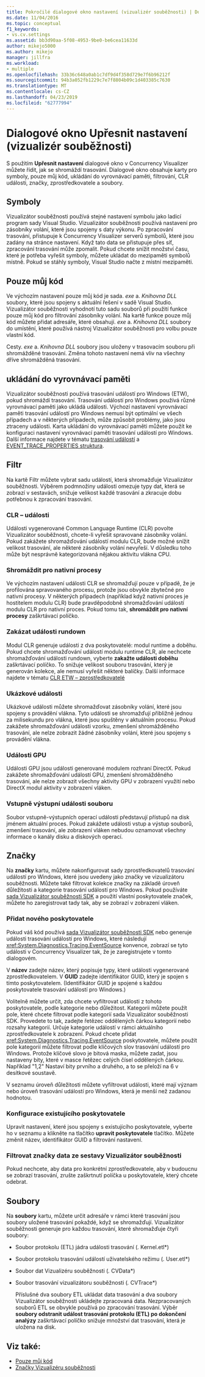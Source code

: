 ```yaml
---
title: Pokročilé dialogové okno nastavení (vizualizér souběžnosti) | Dokumentace Microsoftu
ms.date: 11/04/2016
ms.topic: conceptual
f1_keywords:
- vs.cv.settings
ms.assetid: bb3d90aa-5f08-4953-9be0-be6cea11633d
author: mikejo5000
ms.author: mikejo
manager: jillfra
ms.workload:
- multiple
ms.openlocfilehash: 33b36c648a0ab1c7df9d4f358d729e7f6b96212f
ms.sourcegitcommit: 94b3a052fb1229c7e7f8804b09c1d403385c7630
ms.translationtype: MT
ms.contentlocale: cs-CZ
ms.lasthandoff: 04/23/2019
ms.locfileid: "62777994"
---
```

# <a name="advanced-settings-dialog-box-concurrency-visualizer"></a>Dialogové okno Upřesnit nastavení (vizualizér souběžnosti)
S použitím **Upřesnit nastavení** dialogové okno v Concurrency Visualizer můžete řídit, jak se shromáždí trasování.  Dialogové okno obsahuje karty pro symboly, pouze můj kód, ukládání do vyrovnávací paměti, filtrování, CLR události, značky, zprostředkovatele a soubory.

## <a name="symbols"></a>Symboly
 Vizualizátor souběžnosti používá stejné nastavení symbolu jako ladicí program sady Visual Studio. Vizualizátor souběžnosti používá nastavení pro zásobníky volání, které jsou spojeny s daty výkonu.  Po zpracování trasování, přistupuje k Concurrency Visualizer serverů symbolů, které jsou zadány na stránce nastavení.  Když tato data se přistupuje přes síť, zpracování trasování může zpomalit.  Pokud chcete snížit množství času, které je potřeba vyřešit symboly, můžete ukládat do mezipaměti symbolů místně. Pokud se stáhly symboly, Visual Studio načte z místní mezipaměti.

## <a name="just-my-code"></a>Pouze můj kód
 Ve výchozím nastavení pouze můj kód je sada. *exe* a. *Knihovna DLL* soubory, které jsou spojeny s aktuální řešení v sadě Visual Studio. Vizualizátor souběžnosti vyhodnotí tuto sadu souborů při použití funkce pouze můj kód pro filtrování zásobníky volání. Na kartě funkce pouze můj kód můžete přidat adresáře, které obsahují. *exe* a. *Knihovna DLL* soubory do umístění, které používá nástroj Vizualizátor souběžnosti pro volbu pouze vlastní kód.

 Cesty. *exe* a. *Knihovna DLL* soubory jsou uloženy v trasovacím souboru při shromážděné trasování.  Změna tohoto nastavení nemá vliv na všechny dříve shromážděná trasování.

## <a name="buffering"></a>ukládání do vyrovnávací paměti
 Vizualizátor souběžnosti používá trasování událostí pro Windows (ETW), pokud shromáždí trasování.  Trasování událostí pro Windows používá různé vyrovnávací paměti jako ukládá události.  Výchozí nastavení vyrovnávací paměti trasování událostí pro Windows nemusí být optimální ve všech případech a v některých případech, může způsobit problémy, jako jsou ztraceny události.  Karta ukládání do vyrovnávací paměti můžete použít ke konfiguraci nastavení vyrovnávací paměti trasování událostí pro Windows. Další informace najdete v tématu [trasování událostí](http://go.microsoft.com/fwlink/?LinkId=234579) a [EVENT_TRACE_PROPERTIES struktura](http://go.microsoft.com/fwlink/?LinkId=234580).

## <a name="filter"></a>Filtr
 Na kartě Filtr můžete vybrat sadu událostí, která shromažďuje Vizualizátor souběžnosti. Výběrem podmnožiny události omezuje typy dat, která se zobrazí v sestavách, snižuje velikost každé trasování a zkracuje dobu potřebnou k zpracování trasování.

### <a name="clr-events"></a>CLR – události
 Události vygenerované Common Language Runtime (CLR) povolte Vizualizátor souběžnosti, chcete-li vyřešit spravované zásobníky volání.  Pokud zakážete shromažďování událostí modulu CLR, bude možné snížit velikost trasování, ale některé zásobníky volání nevyřeší.  V důsledku toho může být nesprávně kategorizovaná nějakou aktivitu vlákna CPU.

### <a name="collect-for-native-processes"></a>Shromáždit pro nativní procesy
 Ve výchozím nastavení události CLR se shromažďují pouze v případě, že je profilována spravovaného procesu, protože jsou obvykle zbytečné pro nativní procesy.  V některých případech (například když nativní proces je hostitelem modulu CLR) bude pravděpodobně shromažďování událostí modulu CLR pro nativní proces.  Pokud tomu tak, **shromáždit pro nativní procesy** zaškrtávací políčko.

### <a name="disable-rundown-events"></a>Zakázat události rundown
 Modul CLR generuje události z dva poskytovatelé: modul runtime a doběhu.  Pokud chcete shromažďování událostí modulu runtime CLR, ale nechcete shromažďování události rundown, vyberte **zakažte události doběhu** zaškrtávací políčko.  To snižuje velikost souboru trasování, který je generován kolekce, ale nemusí vyřešit některé balíčky. Další informace najdete v tématu [CLR ETW – zprostředkovatelé](/dotnet/framework/performance/clr-etw-providers)

### <a name="sample-events"></a>Ukázkové události
 Ukázkové události můžete shromažďovat zásobníky volání, které jsou spojeny s provádění vlákna. Tyto události se shromažďují přibližně jednou za milisekundu pro vlákna, které jsou spuštěny v aktuálním procesu. Pokud zakážete shromažďování události vzorku, zmenšení shromážděného trasování, ale nelze zobrazit žádné zásobníky volání, které jsou spojeny s provádění vlákna.

### <a name="gpu-events"></a>Události GPU
 Události GPU jsou události generované modulem rozhraní DirectX. Pokud zakážete shromažďování událostí GPU, zmenšení shromážděného trasování, ale nelze zobrazit všechny aktivity GPU v zobrazení využití nebo DirectX modul aktivity v zobrazení vláken.

### <a name="file-io-events"></a>Vstupně výstupní události souboru
 Soubor vstupně-výstupních operací události představují přístupů na disk jménem aktuální proces.  Pokud zakážete události vstup a výstup souborů, zmenšení trasování, ale zobrazení vláken nebudou oznamovat všechny informace o kanály disku a diskových operací.

## <a name="markers"></a>Značky
 Na **značky** kartu, můžete nakonfigurovat sady zprostředkovatelů trasování událostí pro Windows, které jsou uvedeny jako značky ve vizualizátoru souběžnosti.  Můžete také filtrovat kolekce značky na základě úroveň důležitosti a kategorie trasování událostí pro Windows.  Pokud používáte [sada Vizualizátor souběžnosti SDK](../profiling/concurrency-visualizer-sdk.md) a použití vlastní poskytovatele značek, můžete ho zaregistrovat tady tak, aby se zobrazí v zobrazení vláken.

### <a name="add-a-new-provider"></a>Přidat nového poskytovatele
 Pokud váš kód používá [sada Vizualizátor souběžnosti SDK](../profiling/concurrency-visualizer-sdk.md) nebo generuje události trasování událostí pro Windows, které následují <xref:System.Diagnostics.Tracing.EventSource> konvence, zobrazí se tyto události v Concurrency Visualizer tak, že je zaregistrujete v tomto dialogovém.

 V **název** zadejte název, který popisuje typy, které události vygenerované zprostředkovatelem.  V **GUID** zadejte identifikátor GUID, který je spojen s tímto poskytovatelem. (Identifikátor GUID je spojené s každou poskytovatele trasování událostí pro Windows.)

 Volitelně můžete určit, zda chcete vyfiltrovat události z tohoto poskytovatele, podle kategorie nebo důležitost.  Kategorii můžete použít pole, které chcete filtrovat podle kategorií sada Vizualizátor souběžnosti SDK.  Provedete to tak, zadejte řetězec oddělených čárkou kategorií nebo rozsahy kategorií.  Určuje kategorie událostí v rámci aktuálního zprostředkovatele k zobrazení.  Pokud chcete přidat <xref:System.Diagnostics.Tracing.EventSource> poskytovatele, můžete použít pole kategorií můžete filtrovat podle klíčových slov trasování událostí pro Windows.  Protože klíčové slovo je bitová maska, můžete zadat, jsou nastaveny bity, které v masce řetězec celých čísel oddělených čárkou. Například "1,2" Nastaví bity prvního a druhého, a to se přeloží na 6 v desítkové soustavě.

 V seznamu úroveň důležitosti můžete vyfiltrovat události, které mají význam nebo úroveň trasování událostí pro Windows, která je menší než zadanou hodnotou.

### <a name="configure-an-existing-provider"></a>Konfigurace existujícího poskytovatele
 Upravit nastavení, které jsou spojeny s existujícího poskytovatele, vyberte ho v seznamu a klikněte na tlačítko **upravit poskytovatele** tlačítko.  Můžete změnit název, identifikátor GUID a filtrování nastavení.

### <a name="filter-marker-data-out-of-concurrency-visualizer-reports"></a>Filtrovat značky data ze sestavy Vizualizátor souběžnosti
 Pokud nechcete, aby data pro konkrétní zprostředkovatele, aby v budoucnu se zobrazí trasování, zrušte zaškrtnutí políčka u poskytovatele, který chcete odebrat.

## <a name="files"></a>Soubory
 Na **soubory** kartu, můžete určit adresáře v rámci které trasování jsou soubory uložené trasování pokaždé, když se shromažďují.  Vizualizátor souběžnosti generuje pro každou trasování, které shromažďuje čtyři soubory:

- Soubor protokolu (ETL) jádra události trasování (<em>.</em> Kernel.etl*)

- Soubor protokolu trasování událostí uživatelského režimu (<em>.</em> User.etl*)

- Soubor dat Vizualizéru souběžnosti (<em>.</em> CVData*)

- Soubor trasování vizualizátoru souběžnosti (<em>.</em> CVTrace*)

  Příslušné dva soubory ETL ukládat data trasování a dva soubory Vizualizátor souběžnosti ukládejte zpracovaná data.  Nezpracovaných souborů ETL se obvykle používá po zpracování trasování.  Výběr **soubory odstranit událost trasování protokolu (ETL) po dokončení analýzy** zaškrtávací políčko snižuje množství dat trasování, která je uložena na disk.

## <a name="see-also"></a>Viz také:
- [Pouze můj kód](../profiling/just-my-code-threads-view.md)
- [Značky Vizualizéru souběžnosti](../profiling/concurrency-visualizer-markers.md)